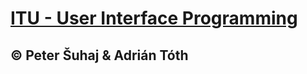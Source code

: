 # [ITU - User Interface Programming](https://www.fit.vutbr.cz/study/courses/index.php.en?id=12203)
## © Peter Šuhaj & Adrián Tóth
